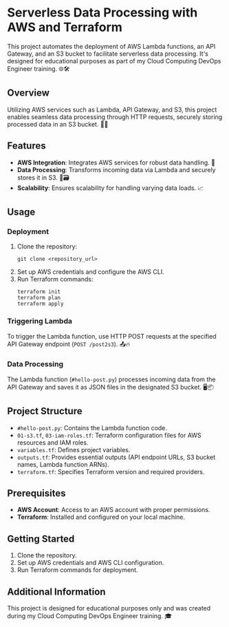   <title>Serverless Data Processing with AWS and Terraform</title>

<h1>Serverless Data Processing with AWS and Terraform</h1>

<p>This project automates the deployment of AWS Lambda functions, an API Gateway, and an S3 bucket to facilitate serverless data processing. It's designed for educational purposes as part of my Cloud Computing DevOps Engineer training. 🌐🛠️</p>

<h2>Overview</h2>

<p>Utilizing AWS services such as Lambda, API Gateway, and S3, this project enables seamless data processing through HTTP requests, securely storing processed data in an S3 bucket. 🚀🔐</p>

<h2>Features</h2>

<ul>
  <li><strong>AWS Integration</strong>: Integrates AWS services for robust data handling. 🤝</li>
  <li><strong>Data Processing</strong>: Transforms incoming data via Lambda and securely stores it in S3. 🔄🗃️</li>
  <li><strong>Scalability</strong>: Ensures scalability for handling varying data loads. 📈</li>
</ul>

<h2>Usage</h2>

<h3>Deployment</h3>

<ol>
  <li>Clone the repository:
    <pre><code>git clone &lt;repository_url&gt;</code></pre>
  </li>
  <li>Set up AWS credentials and configure the AWS CLI.</li>
  <li>Run Terraform commands:
    <pre><code>terraform init<br>terraform plan<br>terraform apply</code></pre>
  </li>
</ol>

<h3>Triggering Lambda</h3>

<p>To trigger the Lambda function, use HTTP POST requests at the specified API Gateway endpoint (<code>POST /post2s3</code>). 📤🔥</p>

<h3>Data Processing</h3>

<p>The Lambda function (<code>#hello-post.py</code>) processes incoming data from the API Gateway and saves it as JSON files in the designated S3 bucket. 🖥️📦</p>

<h2>Project Structure</h2>

<ul>
  <li><code>#hello-post.py</code>: Contains the Lambda function code.</li>
  <li><code>01-s3.tf</code>, <code>03-iam-roles.tf</code>: Terraform configuration files for AWS resources and IAM roles.</li>
  <li><code>variables.tf</code>: Defines project variables.</li>
  <li><code>outputs.tf</code>: Provides essential outputs (API endpoint URLs, S3 bucket names, Lambda function ARNs).</li>
  <li><code>terraform.tf</code>: Specifies Terraform version and required providers.</li>
</ul>

<h2>Prerequisites</h2>

<ul>
  <li><strong>AWS Account</strong>: Access to an AWS account with proper permissions.</li>
  <li><strong>Terraform</strong>: Installed and configured on your local machine.</li>
</ul>

<h2>Getting Started</h2>

<ol>
  <li>Clone the repository.</li>
  <li>Set up AWS credentials and AWS CLI configuration.</li>
  <li>Run Terraform commands for deployment.</li>
</ol>

<h2>Additional Information</h2>

<p>This project is designed for educational purposes only and was created during my Cloud Computing DevOps Engineer training. 🎓</p>

